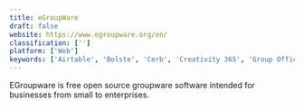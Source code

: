 ```yaml
---
title: eGroupWare
draft: false 
website: https://www.egroupware.org/en/
classification: ['']
platform: ['Web']
keywords: ['Airtable', 'Bolste', 'Cerb', 'Creativity 365', 'Group Office', 'GroveSite', 'Harmon.ie', 'Inbox by Zendesk', 'Intraboom', 'Kerio Connect', 'Micro Focus GroupWise', 'Microsoft Teams', 'Niice', 'Plutio', 'Riot.im', 'Thoughtexchange', 'Wisembly', 'YellowAnt', 'myOffice.net']
---
```

EGroupware is free open source groupware software intended for businesses from small to enterprises.